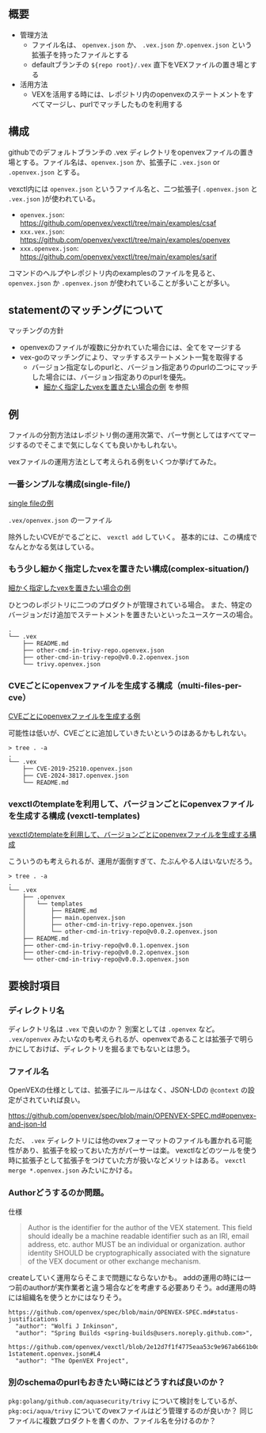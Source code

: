 ## 概要

- 管理方法
  - ファイル名は、 `openvex.json` か、 `.vex.json` か`.openvex.json` という拡張子を持ったファイルとする
  - defaultブランチの `${repo root}/.vex` 直下をVEXファイルの置き場とする
- 活用方法
  - VEXを活用する時には、レポジトリ内のopenvexのステートメントをすべてマージし、purlでマッチしたものを利用する

## 構成
githubでのデフォルトブランチの .vex ディレクトリをopenvexファイルの置き場とする。ファイル名は、`openvex.json` か、拡張子に `.vex.json` or `.openvex.json` とする。

vexctl内には `openvex.json` というファイル名と、二つ拡張子( `.openvex.json` と `.vex.json` )が使われている。
- `openvex.json`: https://github.com/openvex/vexctl/tree/main/examples/csaf
- `xxx.vex.json`: https://github.com/openvex/vexctl/tree/main/examples/openvex
- `xxx.openvex.json`: https://github.com/openvex/vexctl/tree/main/examples/sarif

コマンドのヘルプやレポジトリ内のexamplesのファイルを見ると、`openvex.json` か `.openvex.json` が使われていることが多いことが多い。

## statementのマッチングについて

マッチングの方針
- openvexのファイルが複数に分かれていた場合には、全てをマージする
- vex-goのマッチングにより、マッチするステートメント一覧を取得する
  - バージョン指定なしのpurlと、バージョン指定ありのpurlの二つにマッチした場合には、バージョン指定ありのpurlを優先。
    - [細かく指定したvexを置きたい場合の例](./complex-situation/.vex) を参照

## 例

ファイルの分割方法はレポジトリ側の運用次第で、パーサ側としてはすべてマージするのでそこまで気にしなくても良いかもしれない。

vexファイルの運用方法として考えられる例をいくつか挙げてみた。

### 一番シンプルな構成(single-file/)

[single fileの例](./single-file/.vex)

`.vex/openvex.json` の一ファイル

除外したいCVEがでるごとに、 `vexctl add` していく。
基本的には、この構成でなんとかなる気はしている。

### もう少し細かく指定したvexを置きたい構成(complex-situation/)

[細かく指定したvexを置きたい場合の例](./complex-situation/.vex)

ひとつのレポジトリに二つのプロダクトが管理されている場合。
また、特定のバージョンだけ追加でステートメントを置きたいといったユースケースの場合。

```
.
└── .vex
    ├── README.md
    ├── other-cmd-in-trivy-repo.openvex.json
    ├── other-cmd-in-trivy-repo@v0.0.2.openvex.json
    └── trivy.openvex.json
```

### CVEごとにopenvexファイルを生成する構成（multi-files-per-cve）

[CVEごとにopenvexファイルを生成する例](./multi-files-per-cve/.vex)

可能性は低いが、CVEごとに追加していきたいというのはあるかもしれない。

```
> tree . -a
.
└── .vex
    ├── CVE-2019-25210.openvex.json
    ├── CVE-2024-3817.openvex.json
    └── README.md
```

### vexctlのtemplateを利用して、バージョンごとにopenvexファイルを生成する構成 (vexctl-templates)

[vexctlのtemplateを利用して、バージョンごとにopenvexファイルを生成する構成](./vexctl-templates/.vex)

こういうのも考えられるが、運用が面倒すぎて、たぶんやる人はいないだろう。

```
> tree . -a
.
└── .vex
    ├── .openvex
    │   └── templates
    │       ├── README.md
    │       ├── main.openvex.json
    │       ├── other-cmd-in-trivy-repo.openvex.json
    │       └── other-cmd-in-trivy-repo@v0.0.2.openvex.json
    ├── README.md
    ├── other-cmd-in-trivy-repo@v0.0.1.openvex.json
    ├── other-cmd-in-trivy-repo@v0.0.2.openvex.json
    └── other-cmd-in-trivy-repo@v0.0.3.openvex.json

```

## 要検討項目

### ディレクトリ名

ディレクトリ名は `.vex` で良いのか？ 別案としては `.openvex` など。
`.vex/openvex` みたいなのも考えられるが、openvexであることは拡張子で明らかにしておけば、ディレクトリを掘るまでもないとは思う。

### ファイル名
OpenVEXの仕様としては、拡張子にルールはなく、JSON-LDの `@context` の設定がされていれば良い。

https://github.com/openvex/spec/blob/main/OPENVEX-SPEC.md#openvex-and-json-ld

ただ、 `.vex` ディレクトリには他のvexフォーマットのファイルも置かれる可能性があり、拡張子を絞っておいた方がパーサーは楽。
vexctlなどのツールを使う時に拡張子として拡張子をつけていた方が扱いなどメリットはある。
 `vexctl merge *.openvex.json` みたいにかける。


### Authorどうするのか問題。

仕様
> Author is the identifier for the author of the VEX statement. This field should ideally be a machine readable identifier such as an IRI, email address, etc. author MUST be an individual or organization. author identity SHOULD be cryptographically associated with the signature of the VEX document or other exchange mechanism.

createしていく運用ならそこまで問題にならないかも。
addの運用の時には一つ前のauthorが実作業者と違う場合などを考慮する必要ありそう。add運用の時には組織名を使うとかにはなりそう。

```
https://github.com/openvex/spec/blob/main/OPENVEX-SPEC.md#status-justifications
  "author": "Wolfi J Inkinson",
  "author": "Spring Builds <spring-builds@users.noreply.github.com>",
```

```
https://github.com/openvex/vexctl/blob/2e12d7f1f4775eaa53c9e967ab661b0dc9c96c93/examples/sarif/sample-1statement.openvex.json#L4
  "author": "The OpenVEX Project",
```

### 別のschemaのpurlもおきたい時にはどうすれば良いのか？

`pkg:golang/github.com/aquasecurity/trivy` について検討をしているが、 `pkg:oci/aqua/trivy` についてのvexファイルはどう管理するのが良いか？
同じファイルに複数プロダクトを書くのか、ファイル名を分けるのか？
